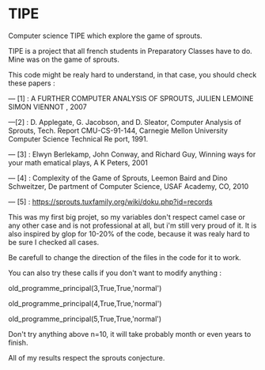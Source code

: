 # TIPE
Computer science TIPE which explore the game of sprouts.

TIPE is a project that all french students in Preparatory Classes have to do.
Mine was on the game of sprouts.

This code might be realy hard to understand, in that case, you should check these papers :

— [1] : A FURTHER COMPUTER ANALYSIS OF SPROUTS, JULIEN LEMOINE
SIMON VIENNOT , 2007

 —[2] : D. Applegate, G. Jacobson, and D. Sleator, Computer Analysis of Sprouts, Tech.
 Report CMU-CS-91-144, Carnegie Mellon University Computer Science Technical Re
port, 1991.

 — [3] : Elwyn Berlekamp, John Conway, and Richard Guy, Winning ways for your math
ematical plays, A K Peters, 2001

 — [4] : Complexity of the Game of Sprouts, Leemon Baird and Dino Schweitzer, De
partment of Computer Science, USAF Academy, CO, 2010

 — [5] : https://sprouts.tuxfamily.org/wiki/doku.php?id=records
 
This was my first big projet, so my variables don't respect camel case or any other case and is not professional at all, but i'm still very proud of it.
It is also inspired by glop for 10-20% of the code, because it was realy hard to be sure I checked all cases.

Be carefull to change the direction of the files in the code for it to work.

You can also try these calls if you don't want to modify anything :

old_programme_principal(3,True,True,'normal')

old_programme_principal(4,True,True,'normal')

old_programme_principal(5,True,True,'normal')

Don't try anything above n=10, it will take probably month or even years to finish.

All of my results respect the sprouts conjecture.
